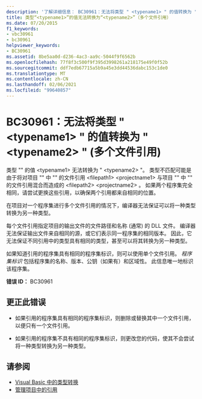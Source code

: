 ```yaml
---
description: '了解详细信息： BC30961：无法将类型 " <typename1> " 的值转换为 " <typename2> " (多个文件引用) '
title: 类型“<typename1>”的值无法转换为“<typename2>”（多个文件引用）
ms.date: 07/20/2015
f1_keywords:
- vbc30961
- bc30961
helpviewer_keywords:
- BC30961
ms.assetid: 8be5aa0d-d236-4ac3-aa9c-5044f9f6562b
ms.openlocfilehash: 77f8f3c500f9f395d3998261a218175e49f0f52b
ms.sourcegitcommit: ddf7edb67715a5b9a45e3dd44536dabc153c1de0
ms.translationtype: MT
ms.contentlocale: zh-CN
ms.lasthandoff: 02/06/2021
ms.locfileid: "99640857"
---
```

# <a name="bc30961-value-of-type-typename1-cannot-be-converted-to-typename2-multiple-file-references"></a>BC30961：无法将类型 " \<typename1> " 的值转换为 " \<typename2> " (多个文件引用) 

类型 "" 的值 \<typename1> 无法转换为 " \<typename2> "。 类型不匹配可能是由于将对项目 "" 中 "" 的文件引用 \<filepath1> \<projectname1> 与项目 "" 中 "" 的文件引用混合而造成的 \<filepath2> \<projectname2> 。 如果两个程序集完全相同，请尝试更换这些引用，以确保两个引用都来自相同的位置。

 在项目对一个程序集进行多个文件引用的情况下，编译器无法保证可以将一种类型转换为另一种类型。

 每个文件引用指定项目的输出文件的文件路径和名称 (通常) 的 DLL 文件。 编译器无法保证输出文件来自相同的源，或它们表示同一程序集的相同版本。 因此，它无法保证不同引用中的类型具有相同的类型，甚至可以将其转换为另一种类型。

 如果知道引用的程序集具有相同的程序集标识，则可以使用单个文件引用。 *程序集标识* 包括程序集的名称、版本、公钥（如果有）和区域性。 此信息唯一地标识该程序集。

 **错误 ID：** BC30961

## <a name="to-correct-this-error"></a>更正此错误

- 如果引用的程序集具有相同的程序集标识，则删除或替换其中一个文件引用，以便只有一个文件引用。

- 如果引用的程序集不具有相同的程序集标识，则更改您的代码，使其不会尝试将一种类型转换为另一种类型。

## <a name="see-also"></a>请参阅

- [Visual Basic 中的类型转换](../../programming-guide/language-features/data-types/type-conversions.md)
- [管理项目中的引用](/visualstudio/ide/managing-references-in-a-project)
